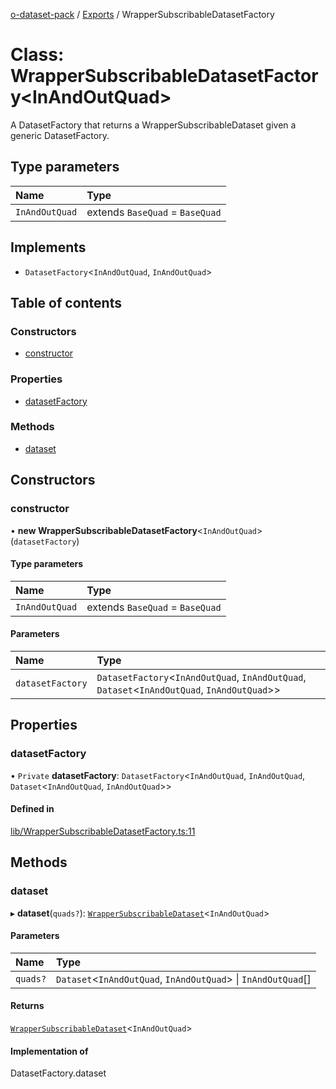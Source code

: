 [o-dataset-pack](../README.md) / [Exports](../modules.md) / WrapperSubscribableDatasetFactory

# Class: WrapperSubscribableDatasetFactory<InAndOutQuad\>

A DatasetFactory that returns a WrapperSubscribableDataset given a generic DatasetFactory.

## Type parameters

| Name | Type |
| :------ | :------ |
| `InAndOutQuad` | extends `BaseQuad` = `BaseQuad` |

## Implements

- `DatasetFactory`<`InAndOutQuad`, `InAndOutQuad`\>

## Table of contents

### Constructors

- [constructor](WrapperSubscribableDatasetFactory.md#constructor)

### Properties

- [datasetFactory](WrapperSubscribableDatasetFactory.md#datasetfactory)

### Methods

- [dataset](WrapperSubscribableDatasetFactory.md#dataset)

## Constructors

### constructor

• **new WrapperSubscribableDatasetFactory**<`InAndOutQuad`\>(`datasetFactory`)

#### Type parameters

| Name | Type |
| :------ | :------ |
| `InAndOutQuad` | extends `BaseQuad` = `BaseQuad` |

#### Parameters

| Name | Type |
| :------ | :------ |
| `datasetFactory` | `DatasetFactory`<`InAndOutQuad`, `InAndOutQuad`, `Dataset`<`InAndOutQuad`, `InAndOutQuad`\>\> |

## Properties

### datasetFactory

• `Private` **datasetFactory**: `DatasetFactory`<`InAndOutQuad`, `InAndOutQuad`, `Dataset`<`InAndOutQuad`, `InAndOutQuad`\>\>

#### Defined in

[lib/WrapperSubscribableDatasetFactory.ts:11](https://github.com/o-development/o-dataset-pack/blob/fb94027/lib/WrapperSubscribableDatasetFactory.ts#L11)

## Methods

### dataset

▸ **dataset**(`quads?`): [`WrapperSubscribableDataset`](WrapperSubscribableDataset.md)<`InAndOutQuad`\>

#### Parameters

| Name | Type |
| :------ | :------ |
| `quads?` | `Dataset`<`InAndOutQuad`, `InAndOutQuad`\> \| `InAndOutQuad`[] |

#### Returns

[`WrapperSubscribableDataset`](WrapperSubscribableDataset.md)<`InAndOutQuad`\>

#### Implementation of

DatasetFactory.dataset
